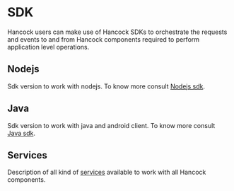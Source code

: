 # SDK

Hancock users can make use of Hancock SDKs to orchestrate the requests and events to and from Hancock components required to perform application level operations.

## Nodejs

Sdk version to work with nodejs. To know more consult <a href="./nodejs/">Nodejs sdk</a>.

## Java

Sdk version to work with java and android client. To know more consult <a href="./java/">Java sdk</a>.

## Services

Description of all kind of <a href="./services/">services</a> available to work with all Hancock components.
